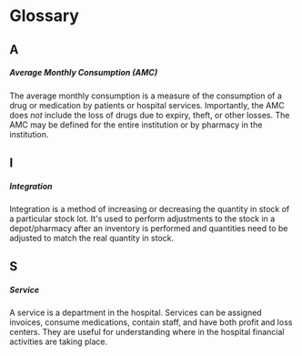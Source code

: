 # Glossary

## A

##### Average Monthly Consumption (AMC)
The average monthly consumption is a measure of the consumption of a drug or medication by patients or hospital services.  Importantly, the AMC does _not_ include the loss of drugs due to expiry, theft, or other losses.  The AMC may be defined for the entire institution or by pharmacy in the institution.

## I

##### Integration
Integration is a method of increasing or decreasing the quantity in stock of a particular stock lot.  It's used to perform adjustments to the stock in a depot/pharmacy after an inventory is performed and quantities need to be adjusted to match the real quantity in stock.


## S

##### Service
A service is a department in the hospital.  Services can be assigned invoices, consume medications, contain staff, and have both profit and loss centers.   They are useful for understanding where in the hospital financial activities are taking place.

